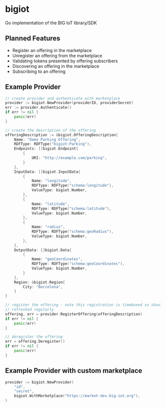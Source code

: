 # bigiot

Go implementation of the BIG IoT library/SDK

## Planned Features

* Register an offering in the marketplace
* Unregister an offering from the marketplace
* Validating tokens presented by offering subscribers
* Discovering an offering in the marketplace
* Subscribing to an offering

## Example Provider

```go
// create provider and authenticate with marketplace
provider := bigiot.NewProvider(providerID, providerSecret)
err := provider.Authenticate()
if err != nil {
    panic(err)
}

// create the description of the offering
offeringDescription := &bigiot.OfferingDescription{
    Name: "Demo Parking Offering",
    RDFType: RDFType("bigiot:Parking"),
    Endpoints: []bigiot.Endpoint{
        {
            URI: "http://example.com/parking",
        }
    },
    InputData: []bigiot.InputData{
        {
            Name: "longitude",
            RDFType: RDFType("schema:longitude"),
            ValueType: bigiot.Number,
        },
        {
            Name: "latitude",
            RDFType: RDFType("schema:latitude"),
            ValueType: bigiot.Number,
        },
        {
            Name: "radius",
            RDFType: RDFType("schema:geoRadius"),
            ValueType: bigiot.Number,
        },
    },
    OutputData: []bigiot.Data{
        {
            Name: "geoCoordinates",
            RDFType: RDFType("schema:geoCoordinates"),
            ValueType: bigiot.Number,
        }
    },
    Region: &bigiot.Region{
        City: "Barcelona",
    }
}

// register the offering - note this registration is timeboxed so should be
// refreshed regularly
offering, err = provider.RegisterOffering(offeringDescription)
if err != nil {
    panic(err)
}

// deregister the offering
err = offering.Deregister()
if err != nil {
    panic(err)
}
```

## Example Provider with custom marketplace

```go
provider := bigiot.NewProvider(
    "id",
    "secret",
    bigiot.WithMarketplace("https://market-dev.big-iot.org"),
)
```